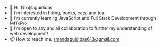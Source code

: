 - 👋 Hi, I’m @aguididas
- 👀 I’m interested in hiking, books, cats, and tea.
- 🌱 I’m currently learning JavaScript and Full Stack Development through MITxPro
- 💞️ I’m open to any and all collaboration to further my understanding of web development!
- 📫 How to reach me: amandaguididas613@gmail.com

<!---
aguididas/aguididas is a ✨ special ✨ repository because its `README.md` (this file) appears on your GitHub profile.
You can click the Preview link to take a look at your changes.
--->
